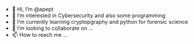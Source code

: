 - 👋 Hi, I’m @apept
- 👀 I’m interested in Cybersecurity and also some programming
- 🌱 I’m currently learning cryptopgraphy and python for forensic science
- 💞️ I’m looking to collaborate on ...
- 📫 How to reach me ...

<!---
apept/apept is a ✨ special ✨ repository because its `README.md` (this file) appears on your GitHub profile.
You can click the Preview link to take a look at your changes.
--->
